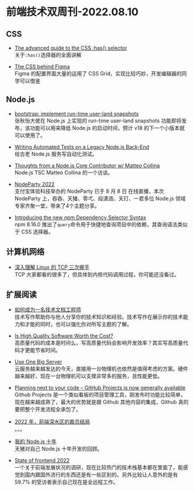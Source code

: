 # 前端技术双周刊-2022.08.10

## CSS
- [The advanced guide to the CSS :has() selector](https://blog.logrocket.com/advanced-guide-css-has-selector)
<br>关于`:has()`选择器的全面讲解

- [The CSS behind Figma](https://ishadeed.com/article/figma-css/)
<br>Figma 的配置界面大量的运用了 CSS Grid，实现比较巧妙，开发编辑器的同学可以借鉴

## Node.js
- [bootstrap: implement run-time user-land snapshots](https://github.com/nodejs/node/pull/38905)
<br>张秋怡大佬在 Node.js 上实现的 run-time user-land snapshots 功能即将发布，该功能可以用来降低 Node.js 的启动时间，预计 v18 的下一个小版本就可以使用了。

- [Writing Automated Tests on a Legacy Node.js Back-End](https://www.infoq.com/articles/testing-legacy-nodejs-app/)
<br>给古老 Node.js 服务写自动化测试。

- [Thoughts from a Node.js Core Contributor w/ Matteo Collina](https://rss.com/podcasts/harperdb-select-star/566991/)
<br>Node.js TSC Matteo Collina 的一个访谈。

- [NodeParty 2022](https://space.bilibili.com/487703803/channel/collectiondetail?sid=623715)
<br>支付宝体验科技举办的 NodeParty 已于 8 月 8 日 在线直播，本次 NodeParty 上，吞吞、天猪、零弌、段潇涵、天玎、一君多位 Node.js 领域专家齐聚一堂，带来了4个主题分享。

- [Introducing the new npm Dependency Selector Syntax](https://github.blog/changelog/2022-08-03-introducing-the-new-npm-dependency-selector-syntax/)
<br>npm 8.16.0 推出了`query`命令用于快捷地查询项目中的依赖，其查询语法类似于 CSS 选择器。

## 计算机网络
- [深入理解 Linux 的 TCP 三次握手](https://mp.weixin.qq.com/s/G2LuRZjQE15F6fSU-Bv_jw)
<br>TCP 大家都看的很多了，但具体到内核代码调用过程，你可能还没看过。

## 扩展阅读
- [如何成为一名技术文档工程师](https://mp.weixin.qq.com/s/eb68IHtKTehd2uWVW-NBUQ)
<br>技术写作帮助你与他人分享你的技术知识和经验。技术写作在展示你的技术能力和才能的同时，也可以强化你对所写主题的了解。

- [Is High Quality Software Worth the Cost?](https://martinfowler.com/articles/is-quality-worth-cost.html)
<br>高质量代码的成本是时间么，写高质量代码会影响开发效率？其实写高质量代码才更能节省时间。

- [Use One Big Server](https://specbranch.com/posts/one-big-server/)
<br>云服务越来越发达的今天，直接用一台物理机也依然是值得考虑的方案。硬件越来越好，现在一台物理机可以支撑非常多的服务，且性能更低。

- [Planning next to your code – GitHub Projects is now generally available](https://github.blog/2022-07-27-planning-next-to-your-code-github-projects-is-now-generally-available)
<br>Github Projects 是一个类似看板的项目管理工具，刚发布时功能比较简单，现在越来越成熟了，最大的优势就是跟 Github 其他内容的集成，Github 真的要把整个开发流程全承包了。

- [2022 年，前端深水区的裁员结局](https://juejin.cn/post/7126533116721627149)
<br>。。。

- [我的 Node.js 十年](https://zhuanlan.zhihu.com/p/546175922)
<br>天猪对自己 Node.js 十年开发的回顾。

- [State of frontend 2022](https://tsh.io/state-of-frontend/)
<br>一个关于前端发展状况的调研，现在比较热门的技术栈基本都在里面了，能感觉到国内跟国外流行的东西还是有一些区别的。另外比较让人意外的是有 59.7% 的受访者表示自己现在是全远程工作。

